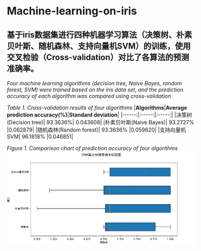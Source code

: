# Machine-learning-on-iris
## 基于iris数据集进行四种机器学习算法（决策树、朴素贝叶斯、随机森林、支持向量机SVM）的训练，使用交叉检验（Cross-validation）对比了各算法的预测准确率。
*Four machine learning algorithms (decision tree, Naive Bayes, random forest, SVM) were trained based on the iris data set, and the prediction accuracy of each algorithm was compared using cross-validation*

*Table 1. Cross-validation results of four algorithms*
|**Algorithms**|**Average prediction accuracy(%)**|**Standard deviation**|
|:-----:|:-----:|:-----:|
|决策树(Decision tree)| 93.3636%| 0.043608|
|朴素贝叶斯(Naive Bayes)| 93.2727% |0.062879|
|随机森林(Random forest)| 93.3636% |0.059620|
|支持向量机SVM| 96.1818% |0.046851|

*Figure 1. Comparison chart of prediction accuracy of four algorithms*
![image](https://github.com/Leo1998-Lu/Machine-learning-on-iris/blob/master/Figure_1.png)




